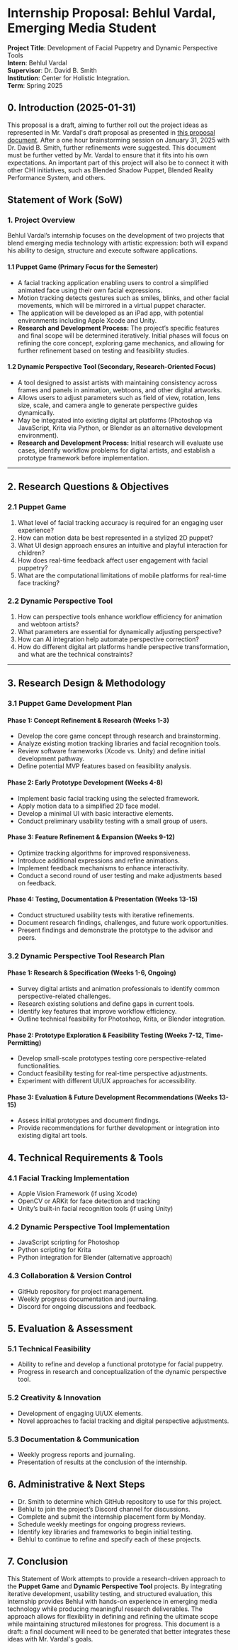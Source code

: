 # Internship Proposal: Behlul Vardal, Emerging Media Student 

**Project Title**: Development of Facial Puppetry and Dynamic Perspective Tools  
**Intern**: Behlul Vardal  
**Supervisor**: Dr. David B. Smith  
**Institution**: Center for Holistic Integration.  
**Term**: Spring 2025  

## 0. Introduction (2025-01-31)

This proposal is a draft, aiming to further roll out the project ideas as represented in Mr. Vardal's draft proposal as presented in [this proposal document](https://docs.google.com/document/d/1Jk3jePsfXePXplEfK4QRrBrpC35RKUXlmCGC1g-vIng/edit?usp=sharing).  After a one hour brainstorming session on January 31, 2025 with Dr. David B. Smith, further refinements were suggested.  This document must be further vetted by Mr. Vardal to ensure that it fits into his own expectations.  An important part of this project will also be to connect it with other CHI initiatives, such as Blended Shadow Puppet, Blended Reality Performance System, and others.  

## Statement of Work (SoW)

### 1. Project Overview

Behlul Vardal’s internship focuses on the development of two  projects that blend emerging media technology with artistic expression: both will expand his ability to design, structure and execute software applications.

#### **1.1 Puppet Game (Primary Focus for the Semester)**
- A facial tracking application enabling users to control a simplified animated face using their own facial expressions.
- Motion tracking detects gestures such as smiles, blinks, and other facial movements, which will be mirrored in a virtual puppet character.
- The application will be developed as an iPad app, with potential environments including Apple Xcode and Unity.
- **Research and Development Process:** The project’s specific features and final scope will be determined iteratively. Initial phases will focus on refining the core concept, exploring game mechanics, and allowing for further refinement based on testing and feasibility studies.

#### **1.2 Dynamic Perspective Tool (Secondary, Research-Oriented Focus)**
- A tool designed to assist artists with maintaining consistency across frames and panels in animation, webtoons, and other digital artworks.
- Allows users to adjust parameters such as field of view, rotation, lens size, scale, and camera angle to generate perspective guides dynamically.
- May be integrated into existing digital art platforms (Photoshop via JavaScript, Krita via Python, or Blender as an alternative development environment).
- **Research and Development Process:** Initial research will evaluate use cases, identify workflow problems for digital artists, and establish a prototype framework before implementation.

---

## 2. Research Questions & Objectives

### **2.1 Puppet Game**
1. What level of facial tracking accuracy is required for an engaging user experience?
2. How can motion data be best represented in a stylized 2D puppet?
3. What UI design approach ensures an intuitive and playful interaction for children?
4. How does real-time feedback affect user engagement with facial puppetry?
5. What are the computational limitations of mobile platforms for real-time face tracking?

### **2.2 Dynamic Perspective Tool**
1. How can perspective tools enhance workflow efficiency for animation and webtoon artists?
2. What parameters are essential for dynamically adjusting perspective?
3. How can AI integration help automate perspective correction?
4. How do different digital art platforms handle perspective transformation, and what are the technical constraints?

---

## 3. Research Design & Methodology

### **3.1 Puppet Game Development Plan**
#### **Phase 1: Concept Refinement & Research (Weeks 1-3)**
- Develop the core game concept through research and brainstorming.
- Analyze existing motion tracking libraries and facial recognition tools.
- Review software frameworks (Xcode vs. Unity) and define initial development pathway.
- Define potential MVP features based on feasibility analysis.

#### **Phase 2: Early Prototype Development (Weeks 4-8)**
- Implement basic facial tracking using the selected framework.
- Apply motion data to a simplified 2D face model.
- Develop a minimal UI with basic interactive elements.
- Conduct preliminary usability testing with a small group of users.

#### **Phase 3: Feature Refinement & Expansion (Weeks 9-12)**
- Optimize tracking algorithms for improved responsiveness.
- Introduce additional expressions and refine animations.
- Implement feedback mechanisms to enhance interactivity.
- Conduct a second round of user testing and make adjustments based on feedback.

#### **Phase 4: Testing, Documentation & Presentation (Weeks 13-15)**
- Conduct structured usability tests with iterative refinements.
- Document research findings, challenges, and future work opportunities.
- Present findings and demonstrate the prototype to the advisor and peers.

### **3.2 Dynamic Perspective Tool Research Plan**
#### **Phase 1: Research & Specification (Weeks 1-6, Ongoing)**
- Survey digital artists and animation professionals to identify common perspective-related challenges.
- Research existing solutions and define gaps in current tools.
- Identify key features that improve workflow efficiency.
- Outline technical feasibility for Photoshop, Krita, or Blender integration.

#### **Phase 2: Prototype Exploration & Feasibility Testing (Weeks 7-12, Time-Permitting)**
- Develop small-scale prototypes testing core perspective-related functionalities.
- Conduct feasibility testing for real-time perspective adjustments.
- Experiment with different UI/UX approaches for accessibility.

#### **Phase 3: Evaluation & Future Development Recommendations (Weeks 13-15)**
- Assess initial prototypes and document findings.
- Provide recommendations for further development or integration into existing digital art tools.

## 4. Technical Requirements & Tools

### **4.1 Facial Tracking Implementation**
- Apple Vision Framework (if using Xcode)
- OpenCV or ARKit for face detection and tracking
- Unity’s built-in facial recognition tools (if using Unity)

### **4.2 Dynamic Perspective Tool Implementation**
- JavaScript scripting for Photoshop
- Python scripting for Krita
- Python integration for Blender (alternative approach)

### **4.3 Collaboration & Version Control**
- GitHub repository for project management.
- Weekly progress documentation and journaling.
- Discord for ongoing discussions and feedback.

## 5. Evaluation & Assessment

### **5.1 Technical Feasibility**
- Ability to refine and develop a functional prototype for facial puppetry.
- Progress in research and conceptualization of the dynamic perspective tool.

### **5.2 Creativity & Innovation**
- Development of engaging UI/UX elements.
- Novel approaches to facial tracking and digital perspective adjustments.

### **5.3 Documentation & Communication**
- Weekly progress reports and journaling.
- Presentation of results at the conclusion of the internship.

## 6. Administrative & Next Steps

- Dr. Smith to determine which GitHub repository to use for this project.
- Behlul to join the project’s Discord channel for discussions.
- Complete and submit the internship placement form by Monday.
- Schedule weekly meetings for ongoing progress reviews.
- Identify key libraries and frameworks to begin initial testing.
- Behlul to continue to refine and specify each of these projects.

## 7. Conclusion
This Statement of Work attempts to provide a research-driven approach to the **Puppet Game** and **Dynamic Perspective Tool** projects. By integrating iterative development, usability testing, and structured evaluation, this internship provides Behlul with hands-on experience in emerging media technology while producing meaningful research deliverables. The approach allows for flexibility in defining and refining the ultimate scope while maintaining structured milestones for progress. This document is a draft: a final document will need to be generated that better integrates these ideas with Mr. Vardal's goals.
